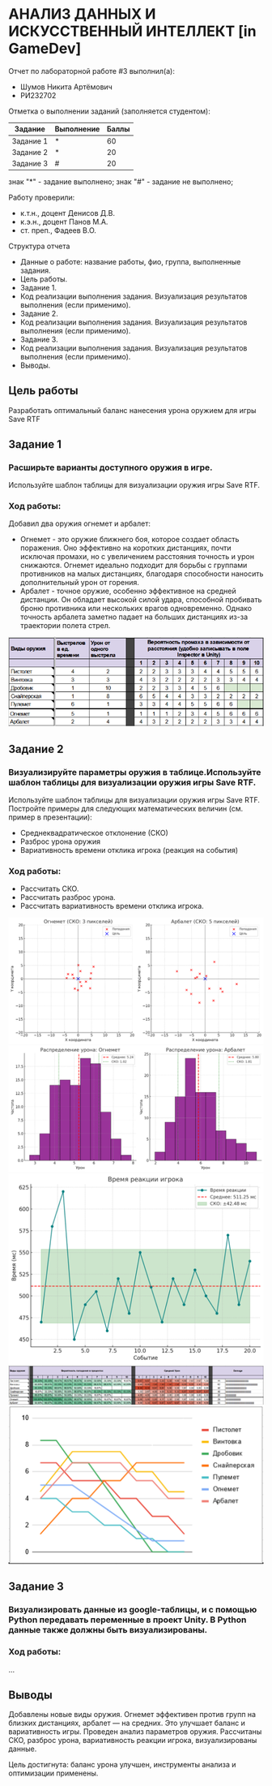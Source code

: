 # АНАЛИЗ ДАННЫХ И ИСКУССТВЕННЫЙ ИНТЕЛЛЕКТ [in GameDev]
Отчет по лабораторной работе #3 выполнил(а):
- Шумов Никита Артёмович
- РИ232702

Отметка о выполнении заданий (заполняется студентом):

| Задание | Выполнение | Баллы |
| ------ | ------ | ------ |
| Задание 1 | * | 60 |
| Задание 2 | * | 20 |
| Задание 3 | # | 20 |

знак "*" - задание выполнено; знак "#" - задание не выполнено;

Работу проверили:
- к.т.н., доцент Денисов Д.В.
- к.э.н., доцент Панов М.А.
- ст. преп., Фадеев В.О.

Структура отчета

- Данные о работе: название работы, фио, группа, выполненные задания.
- Цель работы.
- Задание 1.
- Код реализации выполнения задания. Визуализация результатов выполнения (если применимо).
- Задание 2.
- Код реализации выполнения задания. Визуализация результатов выполнения (если применимо).
- Задание 3.
- Код реализации выполнения задания. Визуализация результатов выполнения (если применимо).
- Выводы.

## Цель работы

Разработать оптимальный баланс нанесения урона оружием для игры Save RTF

## Задание 1
### Расширьте варианты доступного оружия в игре. 

Используйте шаблон таблицы для визуализации оружия игры Save RTF.

### Ход работы:

Добавил два оружия огнемет и арбалет:

- Огнемет - это оружие ближнего боя, которое создает область поражения. Оно эффективно на коротких дистанциях, почти исключая промахи, но с увеличением расстояния точность и урон снижаются. Огнемет идеально подходит для борьбы с группами противников на малых дистанциях, благодаря способности наносить дополнительный урон от горения.
- Арбалет - точное оружие, особенно эффективное на средней дистанции. Он обладает высокой силой удара, способной пробивать броню противника или нескольких врагов одновременно. Однако точность арбалета заметно падает на больших дистанциях из-за траектории полета стрел.

![one](one.png)

## Задание 2
### Визуализируйте параметры оружия в таблице.Используйте шаблон таблицы для визуализации оружия игры Save RTF.

Используйте шаблон таблицы для визуализации оружия игры Save RTF. Постройте примеры для следующих математических величин (см. пример в презентации):
- Среднеквадратическое отклонение (СКО)
- Разброс урона оружия
- Вариативность времени отклика игрока (реакция на события)

### Ход работы:

- Рассчитать СКО.
- Рассчитать разброс урона.
- Рассчитать вариативность времени отклика игрока.

![two](two.png)
![two](five.png)
![two](six.png)
![three](three.png)
![four](four.png)

## Задание 3
### Визуализировать данные из google-таблицы, и с помощью Python передавать переменные в проект Unity. В Python данные также должны быть визуализированы.

### Ход работы:

...

## Выводы

Добавлены новые виды оружия.
Огнемет эффективен против групп на близких дистанциях, арбалет — на средних. Это улучшает баланс и вариативность игры.
Проведен анализ параметров оружия.
Рассчитаны СКО, разброс урона, вариативность реакции игрока, визуализированы данные.

Цель достигнута: баланс урона улучшен, инструменты анализа и оптимизации применены.
